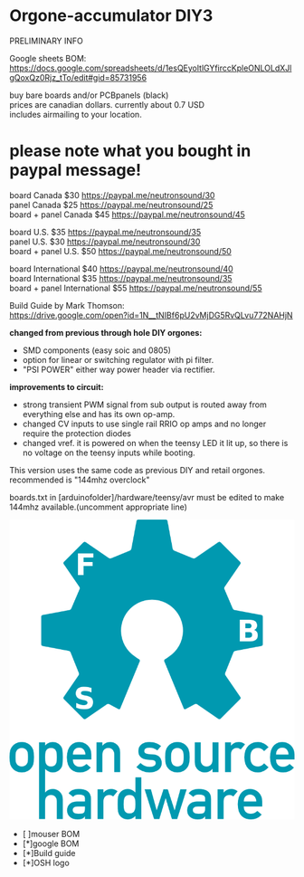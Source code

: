 # Orgone-accumulator DIY3
PRELIMINARY INFO

Google sheets BOM:
https://docs.google.com/spreadsheets/d/1esQEyoltlGYfirccKpleONLOLdXJlgQoxQz0Rjz_tTo/edit#gid=85731956

buy bare boards and/or PCBpanels (black)  
prices are canadian dollars. currently about 0.7 USD  
includes airmailing to your location. 
# please note what you bought in paypal message!  

board Canada $30 https://paypal.me/neutronsound/30  
panel Canada $25 https://paypal.me/neutronsound/25  
board + panel Canada $45 https://paypal.me/neutronsound/45  

board U.S. $35 https://paypal.me/neutronsound/35  
panel U.S. $30 https://paypal.me/neutronsound/30  
board + panel U.S. $50 https://paypal.me/neutronsound/50  

board International $40 https://paypal.me/neutronsound/40  
board International $35 https://paypal.me/neutronsound/35  
board + panel International $55 https://paypal.me/neutronsound/55  


Build Guide by Mark Thomson:  
https://drive.google.com/open?id=1N__tNIBf6pU2vMjDG5RvQLvu772NAHjN  

**changed from previous through hole DIY orgones:**

* SMD components (easy soic and 0805)
* option for linear or switching regulator with pi filter.
* "PSI POWER" either way power header via rectifier.

**improvements to circuit:**
* strong transient PWM signal from sub output is routed away from
everything else and has its own op-amp.
* changed CV inputs to use single rail RRIO op amps and no longer require the protection diodes
* changed vref. it is powered on when the teensy LED it lit up, so there is no voltage on the teensy inputs while booting.

This version uses the same code as previous DIY and retail orgones.
 recommended is "144mhz overclock" 
 
boards.txt in [arduinofolder]/hardware/teensy/avr 
must be edited to make 144mhz available.(uncomment appropriate line)

![OSHL](oshw-logo-300-px.png)


- [ ]mouser BOM
- [*]google BOM
- [*]Build guide
- [*]OSH logo
